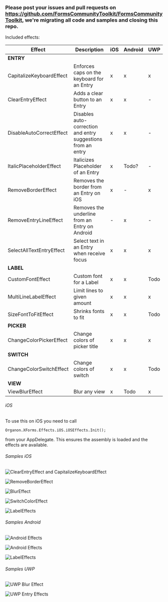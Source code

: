 ### Please post your issues and pull requests on https://github.com/FormsCommunityToolkit/FormsCommunityToolkit, we're migrating all code and samples and closing this repo.

Included effects:

| Effect                     | Description | iOS | Android | UWP |
|----------------------------|-------------|-----|---------|-----|
| **ENTRY** |
| CapitalizeKeyboardEffect | Enforces caps on the keyboard for an Entry | x | x | x |
| ClearEntryEffect | Adds a clear button to an Entry | x | x | - |
| DisableAutoCorrectEffect | Disables auto-correction and entry suggestions from an entry | x | x | - |
| ItalicPlaceholderEffect | Italicizes Placeholder of an Entry | x | Todo? | - |
| RemoveBorderEffect | Removes the border from an Entry on iOS | x | - | x |
| RemoveEntryLineEffect | Removes the underline from an Entry on Android | - | x | - |
| SelectAllTextEntryEffect | Select text in an Entry when receive focus | x | x | x |
| **LABEL** |
| CustomFontEffect | Custom font for a Label | x | x | Todo |
| MultiLineLabelEffect | Limit lines to given amount | x | x | x |
| SizeFontToFitEffect | Shrinks fonts to fit | x | x | Todo |
| **PICKER** |
| ChangeColorPickerEffect | Change colors of picker title | x | x | x |
| **SWITCH** |
| ChangeColorSwitchEffect | Change colors of switch | x | x | Todo |
| **VIEW** |
| ViewBlurEffect | Blur any view | x | Todo | x |

###### iOS

To use this on iOS you need to call

```
Organon.XForms.Effects.iOS.iOSEffects.Init();
```

from your AppDelegate. This ensures the assembly is loaded and the effects are available.

###### Samples iOS

![ClearEntryEffect and CapitalizeKeyboardEffect](Media/ClearEntryAndAllCaps_thumb.gif)

![RemoveBorderEffect](Media/NoBorders_thumb.gif)

![BlurEffect](Media/BlurEffectiOS_thumb.gif)

![SwitchColorEffect](Media/SwitchColorEffectiOS_thumb.gif)

![LabelEffects](Media/LabelEffectsiOS_thumb.png)

###### Samples Android
![Android Effects](Media/AndroidEffects_thumb.gif)

![Android Effects](Media/SwitchColorEffectAndroid_thumb.gif)

![LabelEffects](Media/LabelEffectsAndroid_thumb.png)

###### Samples UWP
![UWP Blur Effect](Media/BlurEffectUWP_thumb.gif)

![UWP Entry Effects](Media/EntryEffectsUWP_thumb.gif)
